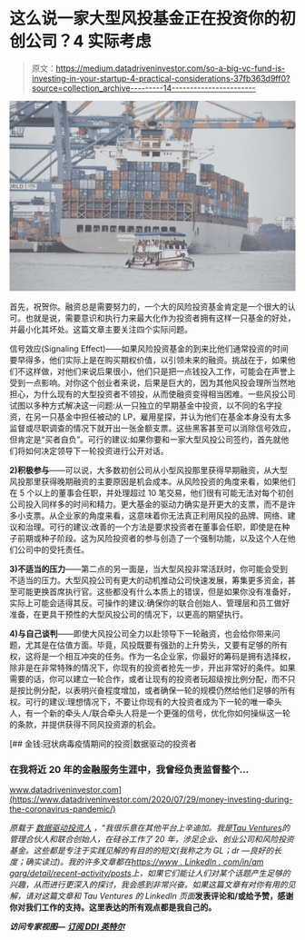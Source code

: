 # 这么说一家大型风投基金正在投资你的初创公司？4 实际考虑

> 原文：<https://medium.datadriveninvestor.com/so-a-big-vc-fund-is-investing-in-your-startup-4-practical-considerations-37fb363d9ff0?source=collection_archive---------14----------------------->

![](img/a126c493a4fcabe9eea45470d296f496.png)

首先，祝贺你。融资总是需要努力的，一个大的风险投资基金肯定是一个很大的认可。也就是说，需要意识和执行力来最大化作为投资者拥有这样一只基金的好处，并最小化其坏处。这篇文章主要关注四个实际问题。

信号效应(Signaling Effect)——如果风险投资基金的到来比他们通常投资的时间要早得多，他们实际上是在购买期权价值，以引领未来的融资。挑战在于，如果他们不这样做，对他们来说后果很小，他们只是把一点钱投入工作，可能会在声誉上受到一点影响。对你这个创业者来说，后果是巨大的，因为其他风投会理所当然地担心，为什么现有的大型投资者不领投，从而使融资变得相当困难。一些风投公司试图以多种方式解决这一问题:从一只独立的早期基金中投资，以不同的名字投资，在另一只基金中担任被动的 LP，雇用星探，并认为他们在基金本身没有太多监督或尽职调查的情况下就开出一张金额支票。这些黑客甚至可以消除信号效应，但肯定是“买者自负”。可行的建议:如果你要和一家大型风投公司签约，首先就他们将如何决定领导下一轮投资进行公开对话。

**2)积极参与**——可以说，大多数初创公司从小型风投那里获得早期融资，从大型风投那里获得晚期融资的主要原因是机会成本。从风险投资的角度来看，如果他们在 5 个以上的董事会任职，并处理超过 10 笔交易，他们很有可能无法对每个初创公司投入同样多的时间和精力。更大基金的驱动力确实是开更大的支票，而不是许多小支票。从企业家的角度来看，这意味着你无法真正利用风投的品牌、网络、建议和治理。可行的建议:改善的一个方法是要求投资者在董事会任职，即使是在种子前期或种子阶段。这为风险投资者的参与创造了一个强制功能，以及这个人在他们公司中的受托责任。

**3)不适当的压力**——第二点的另一面是，当大型风投非常活跃时，你可能会受到不适当的压力。大型风投公司有更大的动机推动公司快速发展，筹集更多资金，甚至可能更换首席执行官。这些都没有什么本质上的错误，但是如果你没有准备好，实际上可能会适得其反。可操作的建议:确保你的联合创始人、管理层和员工做好准备，在更具干预性的大型风投公司的情况下，以更高的期望执行。

**4)与自己谈判**——即使大风投公司全力以赴领导下一轮融资，也会给你带来问题，尤其是在估值方面。毕竟，风投既要有强劲的上升势头，又要有足够的所有权，这将是一个相互冲突的任务。作为一名企业家，你最好的筹码是拥有选择权，除非是在非常特殊的情况下，你现有的投资者抢先一步，开出非常好的条件。如果需要的话，你可以建立一轮合作，或者让现有的投资者玩超级按比例分配，而不只是按比例分配，以表明兴奋程度增加，或者确保一轮的规模仍然给他们足够的所有权。可行的建议:理想情况下，不要让你现有的大投资者成为下一轮的唯一牵头人，有一个新的牵头人/联合牵头人将是一个更强的信号，优化你如何操纵这一轮的条款，并提供获得不同风投资源的机会。

[](https://www.datadriveninvestor.com/2020/07/29/money-investing-during-the-coronavirus-pandemic/) [## 金钱:冠状病毒疫情期间的投资|数据驱动的投资者

### 在我将近 20 年的金融服务生涯中，我曾经负责监督整个…

www.datadriveninvestor.com](https://www.datadriveninvestor.com/2020/07/29/money-investing-during-the-coronavirus-pandemic/) 

*原载于* [*数据驱动投资人*](https://www.datadriveninvestor.com/2020/08/09/so-a-big-vc-fund-is-investing-in-your-startup-4-practical-considerations) *，“我很乐意在其他平台上辛迪加。我是*[*Tau Ventures*](https://www.linkedin.com/pulse/announcing-tau-ventures-amit-garg/)*的管理合伙人和联合创始人，在硅谷工作了 20 年，涉足企业、创业公司和风险投资基金。这些都是专注于实践见解的有目的的短文(我称之为 GL；dr —良好的长度；确实读过)。我的许多文章都在*[*https://www . LinkedIn . com/in/am garg/detail/recent-activity/posts*](https://www.linkedin.com/in/amgarg/detail/recent-activity/posts/)*上，如果它们能让人们对某个话题产生足够的兴趣，从而进行更深入的探讨，我会感到非常兴奋。如果这篇文章有对你有用的见解，请对这篇文章和 Tau Ventures 的 LinkedIn 页面*[](https://www.linkedin.com/company/tauventures)**发表评论和/或给予赞，感谢你对我们工作的支持。这里表达的所有观点都是我自己的。**

***访问专家视图—** [**订阅 DDI 英特尔**](https://datadriveninvestor.com/ddi-intel)*